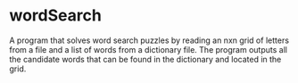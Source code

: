 # wordSearch
A program that solves word search puzzles by reading an nxn grid of letters from a file and a list of words from a dictionary file. The program outputs all the candidate words that can be found in the dictionary and located in the grid.
